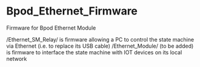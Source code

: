 # Bpod_Ethernet_Firmware
Firmware for Bpod Ethernet Module

/Ethernet_SM_Relay/ is firmware allowing a PC to control the state machine via Ethernet (i.e. to replace its USB cable)
/Ethernet_Module/ (to be added) is firmware to interface the state machine with IOT devices on its local network
